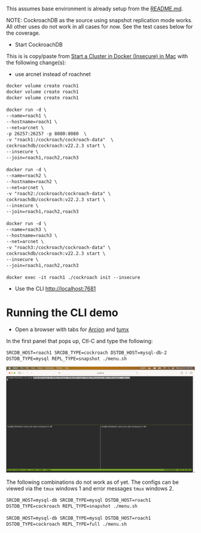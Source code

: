 This assumes base environment is already setup from the [README.md](README.md).

NOTE: CockroachDB as the source using snapshot replication mode works.  All other uses do not work in all cases for now.  See the test cases below for the coverage.  

- Start CockroachDB

This is is copy/paste from [Start a Cluster in Docker (Insecure) in Mac](https://www.cockroachlabs.com/docs/stable/start-a-local-cluster-in-docker-mac.html) with the following change(s):
  - use arcnet instead of roachnet 

```
docker volume create roach1
docker volume create roach1
docker volume create roach1

docker run -d \
--name=roach1 \
--hostname=roach1 \
--net=arcnet \
-p 26257:26257 -p 8080:8080  \
-v "roach1:/cockroach/cockroach-data"  \
cockroachdb/cockroach:v22.2.3 start \
--insecure \
--join=roach1,roach2,roach3

docker run -d \
--name=roach2 \
--hostname=roach2 \
--net=arcnet \
-v "roach2:/cockroach/cockroach-data" \
cockroachdb/cockroach:v22.2.3 start \
--insecure \
--join=roach1,roach2,roach3

docker run -d \
--name=roach3 \
--hostname=roach3 \
--net=arcnet \
-v "roach3:/cockroach/cockroach-data" \
cockroachdb/cockroach:v22.2.3 start \
--insecure \
--join=roach1,roach2,roach3

docker exec -it roach1 ./cockroach init --insecure
```    

- Use the CLI [http://localhost:7681](http://localhost.7681)

# Running the CLI demo

- Open a browser with tabs for [Arcion](http://localhost:7681) and [tumx](http://localhost:7681)

In the first panel that pops up, Ctl-C and type the following:

```
SRCDB_HOST=roach1 SRCDB_TYPE=cockroach DSTDB_HOST=mysql-db-2 DSTDB_TYPE=mysql REPL_TYPE=snapshot ./menu.sh
```
![cockroach menu](./resources/images/cockroach/cockroach-menu.png)

The following combinations do not work as of yet.  The configs can be viewed via the `tmux` windows 1 and error messages `tmux` windows 2.

```
SRCDB_HOST=mysql-db SRCDB_TYPE=mysql DSTDB_HOST=roach1 DSTDB_TYPE=cockroach REPL_TYPE=snapshot ./menu.sh

SRCDB_HOST=mysql-db SRCDB_TYPE=mysql DSTDB_HOST=roach1 DSTDB_TYPE=cockroach REPL_TYPE=full ./menu.sh
```
